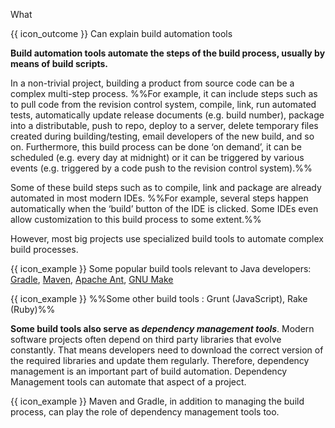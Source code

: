 <span id="title">What</span>

<span id="prereqs"></span>

<span id="outcomes">{{ icon_outcome }} Can explain build automation tools</span>

<div id="body">

**Build automation tools automate the steps of the build process, usually by means of build scripts.**

In a non-trivial project, building a product from source code can be a complex multi-step process. %%For example, it can include steps such as to pull code from the revision control system, compile, link, run automated tests, automatically update release documents (e.g. build number), package into a distributable, push to repo, deploy to a server, delete temporary files created during building/testing, email developers of the new build, and so on. Furthermore, this build process can be done ‘on demand’, it can be scheduled (e.g. every day at midnight) or it can be triggered by various events (e.g. triggered by a code push to the revision control system).%%

Some of these build steps such as to compile, link and package are already automated in most modern IDEs. %%For example, several steps happen automatically when the ‘build’ button of the IDE is clicked. Some IDEs even allow customization to this build process to some extent.%%

However, most big projects use specialized build tools to automate complex build processes.

<box>

{{ icon_example }} Some popular build tools relevant to Java developers: [Gradle](https://gradle.org/), [Maven](http://maven.apache.org/), [Apache Ant](http://ant.apache.org/), [GNU Make](http://www.gnu.org/software/make/)

{{ icon_example }} %%Some other build tools : Grunt (JavaScript), Rake (Ruby)%%

</box>

**Some build tools also serve as _dependency management tools_**. Modern software projects often depend on third party libraries that evolve constantly. That means developers need to download the correct version of the required libraries and update them regularly. Therefore, dependency management is an important part of build automation. Dependency Management tools can automate that aspect of a project. 

<box>

{{ icon_example }} Maven and Gradle, in addition to managing the build process, can play the role of dependency management tools too.

</box>

</div>

<div id="extras">

<include src="resources.md" />
<include src="exercises.md" />

</div>